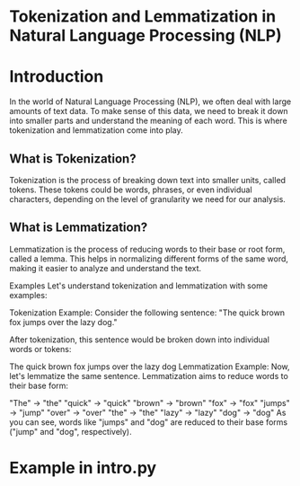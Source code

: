 # Tokenization and Lemmatization in Natural Language Processing (NLP)
# Introduction
In the world of Natural Language Processing (NLP), we often deal with large amounts of text data. To make sense of this data, we need to break it down into smaller parts and understand the meaning of each word. This is where tokenization and lemmatization come into play.

## What is Tokenization?
Tokenization is the process of breaking down text into smaller units, called tokens. These tokens could be words, phrases, or even individual characters, depending on the level of granularity we need for our analysis.

## What is Lemmatization?
Lemmatization is the process of reducing words to their base or root form, called a lemma. This helps in normalizing different forms of the same word, making it easier to analyze and understand the text.

Examples
Let's understand tokenization and lemmatization with some examples:

Tokenization Example:
Consider the following sentence: "The quick brown fox jumps over the lazy dog."

After tokenization, this sentence would be broken down into individual words or tokens:

The
quick
brown
fox
jumps
over
the
lazy
dog
Lemmatization Example:
Now, let's lemmatize the same sentence. Lemmatization aims to reduce words to their base form:

"The" -> "the"
"quick" -> "quick"
"brown" -> "brown"
"fox" -> "fox"
"jumps" -> "jump"
"over" -> "over"
"the" -> "the"
"lazy" -> "lazy"
"dog" -> "dog"
As you can see, words like "jumps" and "dog" are reduced to their base forms ("jump" and "dog", respectively).


# Example in intro.py
